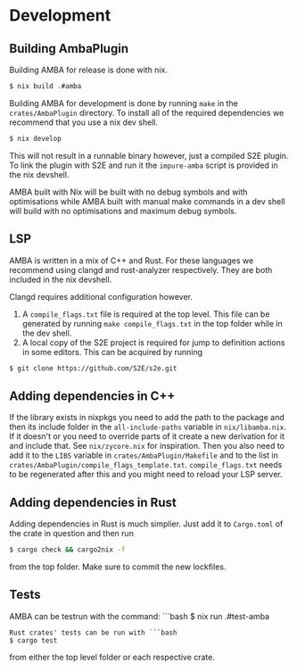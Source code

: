 # Development

## Building AmbaPlugin
Building AMBA for release is done with nix.
```bash
$ nix build .#amba
```
Building AMBA for development is done by running `make` in the
`crates/AmbaPlugin` directory. To install all of the required
dependencies we recommend that you use a nix dev shell.
```bash
$ nix develop
```
This will not result in a runnable binary however, just a compiled
S2E plugin. To link the plugin with S2E and run it the `impure-amba`
script is provided in the nix devshell.

AMBA built with Nix will be built with no debug symbols and with
optimisations while AMBA built with manual make commands in a dev
shell will build with no optimisations and maximum debug symbols.

## LSP

AMBA is written in a mix of C++ and Rust. For these languages we
recommend using clangd and rust-analyzer respectively. They are both
included in the nix devshell.

Clangd requires additional configuration however.
1) A `compile_flags.txt` file is required at the top level.
    This file can be generated by running `make compile_flags.txt`
    in the top folder while in the dev shell.
2) A local copy of the S2E project is required for jump to definition
    actions in some editors. This can be acquired by running
```bash
$ git clone https://github.com/S2E/s2e.git
```

## Adding dependencies in C++
If the library exists in nixpkgs you need to add the path to the
package and then its include folder in the `all-include-paths`
variable in `nix/libamba.nix`. If it doesn't or you need to override
parts of it create a new derivation for it and include that. See
`nix/zycore.nix` for inspiration.
Then you also need to add it to the `LIBS` variable in
`crates/AmbaPlugin/Makefile` and to the list in
`crates/AmbaPlugin/compile_flags_template.txt`. `compile_flags.txt`
needs to be regenerated after this and you might need to reload your
LSP server.

## Adding dependencies in Rust
Adding dependencies in Rust is much simplier. Just add it to `Cargo.toml`
of the crate in question and then run
```bash
$ cargo check && cargo2nix -f
```
from the top folder. Make sure to commit the new lockfiles.

## Tests
AMBA can be testrun with the command: ```bash
$ nix run .#test-amba
```
Rust crates' tests can be run with ```bash
$ cargo test
```
from either the top level folder or each respective crate.

